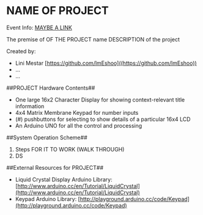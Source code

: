 # NAME OF PROJECT #

Event Info: [MAYBE A LINK]()

The premise of OF THE PROJECT name
DESCRIPTION of the project

Created by:

- Lini Mestar [https://github.com/lmEshoo]((https://github.com/lmEshoo))
- ...
- ...

##PROJECT Hardware Contents##

-	One large 16x2 Character Display for showing context-relevant title information
-	4x4 Matrix Membrane Keypad for number inputs
-	(#) pushbuttons for selecting to show details of a particular 16x4 LCD
-	An Arduino UNO for all the control and processing

##System Operation Scheme##

1.	Steps FOR IT TO WORK (WALK THROUGH)
2.	DS

##External Resources for PROJECT##

- Liquid Crystal Display Arduino Library: [http://www.arduino.cc/en/Tutorial/LiquidCrystal](http://www.arduino.cc/en/Tutorial/LiquidCrystal)
- Keypad Arduino Library: [http://playground.arduino.cc/code/Keypad](http://playground.arduino.cc/code/Keypad)
